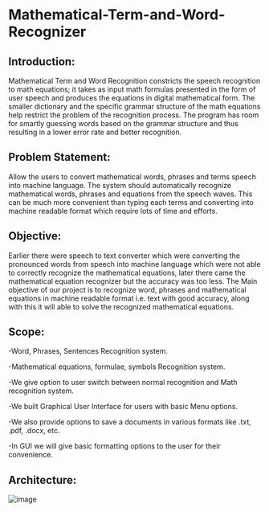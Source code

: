 # Mathematical-Term-and-Word-Recognizer

## Introduction:

Mathematical Term and Word Recognition constricts the speech recognition to math equations; it takes as input math formulas presented in the form of user speech and produces the equations in digital mathematical form. The smaller dictionary and the specific grammar structure of the math equations help restrict the problem of the recognition process. The program has room for smartly guessing words based on the grammar structure and thus resulting in a lower error rate and better recognition.

## Problem Statement:

Allow the users to convert mathematical words, phrases and terms speech into machine language. The system should automatically recognize mathematical words, phrases and equations from the speech waves. This can be much more convenient than typing each terms and converting into machine readable format which require lots of time and efforts.

## Objective:

Earlier there were speech to text converter which were converting the pronounced words from speech into machine language which were not able to correctly recognize the mathematical equations, later there came the mathematical equation recognizer but the accuracy was too less. The Main objective of our project is to recognize word, phrases and mathematical equations in machine readable format i.e. text with good accuracy, along with this it will able to solve the recognized mathematical equations.

## Scope:

-Word, Phrases, Sentences Recognition system.

-Mathematical equations, formulae, symbols Recognition system.

-We give option to user switch between normal recognition and Math recognition system.

-We built Graphical User Interface for users with basic Menu options. 

-We also provide options to save a documents in various formats like .txt, .pdf, .docx, etc.

-In GUI we will give basic formatting options to the user for their convenience.

## Architecture:

![image](https://user-images.githubusercontent.com/57028947/122215864-5e410580-cec9-11eb-8428-8b9da83511eb.png)









  
